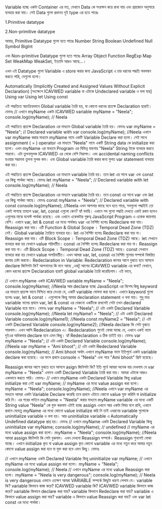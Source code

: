 <!-- Variable : -->

Variable হচ্ছে একটা Container এর মত, যেখানে Data কে সংরক্ষন করে রাখা যায় এবং প্রয়জোন অনুসারে ব্যবহার করা যায়। সেই Data গুলো প্রধানত দুই type এর হতে পারেঃ

1.Primitive datatype

2.Non-primitive datatype


আবার, Primitive Datatype গুলো হতে পারেঃ
Number
String
Boolean
Undefined
Null
Symbol
BigInt

এবং Non-primitive Datatype গুলো হতে পারেঃ
Array
Object
Function
RegExp
Map
Set
WeakMap
WeakSet, ইত্যাদি আরও আছে...।

এখন এই Datatype গুলো Variable এ store করার জন্য JavaScript এ চার ধরনের পদ্ধতি অবলম্বন করতে পারি, যেগুলো হলো।

Automatically (Implicitly Created and Assigned Values Without Explicit Declaration) [সংক্ষেপে ICAVWED variable বা এটাকে Undeclared variable ও বলা যায়]
Using var
Using let
Using const

<!-- ICAVWED: -->
এই পদ্ধতিতে স্বয়ংক্রিয়ভাবে Global variable তৈরি হয়, যা কোনো ধরনের প্রত্যক্ষ Declaration ছারাই।
যেমনঃ
// এখানে myName একটা ICAVWED variable myName = "Neela";
console.log(myName); // Neela


<!-- Using var: -->
এই পদ্ধতিতে প্রত্যক্ষ Declaration এর মাধ্যমে Global variable তৈরি হয়।
যেমনঃ
var myName = "Neela"; // Declared variable with var console.log(myName); //Neela
এখানে var myName করার মাধ্যমে myName নামে একটি Variable Declare করা হলো। সেই সাথে assignment ( = ) operator এর মাধ্যমে "Neela" নামে একটি String data কে initialize করা হলো। এখন myName এর মাধ্যমে Program এর বিভিন্ন যায়গায় "Neela" String টাকে ব্যবহার করতে পারবো।
এটা তুলনামুলক ICAVWED এর থেকে বেশি নিরাপদ। এবং accidental naming conflicts হওয়ার সম্ভাবনা তুলনা মুলক কম। এবং Global variable তৈরি করার জন্য মুলত var statement ব্যবহার করা হয়।


<!-- Using let: --> 
এই পদ্ধতিতে প্রত্যক্ষ Declaration এর মাধ্যমে variable তৈরি হয়। তবে let এর সাথে var এবং const এর কিছু পার্থক্য আছে।
যেমনঃ
let myName = "Neela"; // Declared variable with let console.log(myName); // Neela

<!-- Using const: --> 
এই পদ্ধতিতে প্রত্যক্ষ Declaration এর মাধ্যমে variable তৈরি হয়। তবে const এর সাথে var এবং let এর কিছু পার্থক্য আছে।
যেমনঃ
const myName = "Neela"; // Declared variable with const console.log(myName); //Neela
এখন আপনার কাছে মনে হতে পারে, সবগুলো পদ্ধতিই তো একই লাগছে তাহলে var, let, const এগুলো কেন? হ্যাঁ বলছি। এখানে সব গুলো পদ্ধতি দেখতে একই রকম হলেও এগুলোর মাঝে যথেস্ট পার্থক্য রয়েছে। এবং এখানে একেকটার গুরুত্ব JavaScript Program এ একেক জায়গায় বেশি।
এখানে var, let & const এর মধ্যে পার্থক্যঃ
var এর বৈশিষ্ট্য হলোঃ
Redeclare করা যায়।
Reassign করা যায়।
এটি Function & Global Scope ।
Temporal Dead Zone (TDZ) নেই।
Global variable তৈরিতে ব্যবহার হয়।
let এর বৈশিষ্ট্য হলোঃ
Redeclare করা যায় না।
Reassign করা যায়।
এটি Block Scope ।
Temporal Dead Zone (TDZ) আছে।
let সেখানে ব্যবহার করা হয় যেখানে value পরিবর্তীত।
const এর বৈশিষ্ট্য হলোঃ
Redeclare করা যায় না।
Reassign করা যায় না।
এটি Block Scope ।
Temporal Dead Zone (TDZ) আছে।
const সেখানে ব্যবহার করা হয় যেখানে value অপরিবর্তীত।
এখন আমরা var, let, const এর বৈশিষ্ট্য গুলোর সম্পর্কে বিস্তরিত জানার চেষ্টা করবো।
Redeclaration in Variable:
Redeclaration জানার আগে বুঝতে হবে আসলে declare জিনিসটা কি? আপনাদের কি মনে আছে ,একটু আগের ICAVWED variable এর কথা? যেখানে, কোন ধরনের প্রত্যক্ষ Declaration ছারাই global variable তৈরি করেছিলাম।
এই ভাবে,

// এখানে myName একটা ICAVWED variable myName = "Neela"; console.log(myName); //Neela
আর declare হচ্ছে JavaScript এর বিশেষ কিছু keyword এর মাধ্যমে প্রত্যক্ষ ভাবে নিশ্চিত করে দেওয়া যে, একটি variable ঘোষনা করা হলো। এখানে keyword গুলো হলোঃ var, let & const । এগুলোকে কিন্তু আবার declaration statement ও বলা যায়। শুধু মাত্র variable নামের প্রথমে var, let & const এর যেকনো একটিকে রাখলেই সেটা তখন declared Variable হয়ে যাবে।
যেমনঃ
var myName = "Neela"; // এটা একটা Declared Variable console.log(myName); //Neela
let myName1 = "Neela"; // এটা একটা Declared Variable console.log(myName1); //Neela
const myName2 = "Neela"; // এটা একটা Declared Variable console.log(myName2); //Neela
declare কি সেটা বুঝতে পারলাম। এখন আসি Redeclaration এ। Redeclaration শুনেই বোঝা যাচ্ছে যে, এখানে একই নামে দুইএর অধিকবার declare হবে এমন কিছু। হ্যাঁ Redeclaration এ ঠিক তাইই হয়।
যেমনঃ
var myName = "Neela"; // এটা একটা Declared Variable console.log(myName); //Neela
var myName = "Ami bhoot"; // এটা একটা Redeclared Variable console.log(myName); // Ami bhoot
অর্থাৎ এখানে myName নামে ইতিপুর্বে একটা variable declare করা হয়েছে। এর ফলে প্রথমে console এ "Neela" এবং পরে "Ami bhoot" প্রিন্ট হয়েছে।


<!-- Reassign in Variable: -->
Reassign জানার আগে বুঝতে হবে আসলে asign জিনিসটা কি? ইতি পুর্বে আমরা অনেক বার দেখলাম যে var myName = "Neela" এভাবে একটি Declared Variable তৈরি করা যায়। আমরা এটাকে আরও একভাবে করতে পারি।
যেমনঃ-
// এখানে myName একটা Declared Variable কিন্তু value initialize করা নেই var myName; // myName এর মধ্যে value assign করা হলো। myName = "Neela"; console.log(myName); //Neela
এখানে var myName এর মাধ্যমে আমরা একটা Variable Declare করেছি তবে প্রথমে এটাতে কোনো value যুক্ত করিনি বা initialize করি নি। এর পরের লাইনে myName = "Neela" করার মাধ্যমে myName variable এর মধ্যে একটি String value "Neela" কে যুক্ত করলাম এটাই হচ্ছে assign
এখানে আর একটা বিষয় বলে রাখি, এখানে প্রথমে যেহেতু myName এর মধ্যে কোনো value initialize করি নি তাই এধরনের variable গুলোকে uninitialize variable ও বলা হয়। আর uninitialize variable এ Automatically Undefined datatype প্রাপ্ত হয়।
যেমনঃ
// এখানে myName একটা Declared Variable কিন্তু uninitialize var myName;
console.log(myName); // undefined
// myName এর মধ্যে value assign করা হলো।
myName = "Neela";
console.log(myName); //Neela
আমরা assign জিনিসটা কি সেটা বুঝলাম। এখন দেখবো Reassign সম্পর্কে। Reassign শুনলেই বোঝা যাচ্ছে। এখানে initialize কৃত বা value assign কৃত কোনো variable এর মধ্যে নতুন করে আবার নতুন কোনো value assign করা হবে বা যুক্ত করা হবে এমন কিছু।
যেমনঃ

// এখানে myName একটা Declared Variable কিন্তু uninitialize var myName; // এখানে myName এর মধ্যে value assign করা হলো। myName = "Neela"; console.log(myName); // Neela
// এখানে myName এর মধ্যে value Reassign করা হলো। myName = "Neela is very dangerous";
console.log(myName); // Neela is very dangerous
এভাবে এতক্ষণ আমরা VARIABLE সম্পর্কে কিছুটা ধারণা পেলাম যে।
variable কি?
variable কিভাবে কাজ করে?
ICAVWED variable কি?
ICAVWED variable কিভাবে কাজ করে?
variable কিভাবে declare করা যায়?
variable কিভাবে Redeclare করা যায়?
variable এ কিভাবে value assign করা যায়?
variable এ কিভাবে value Reassign করা যায়?
এবং var let const এর মধ্যে পার্থক্য।